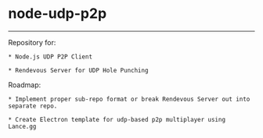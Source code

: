 # node-udp-p2p
____

Repository for:

    * Node.js UDP P2P Client

    * Rendevous Server for UDP Hole Punching

Roadmap:

    * Implement proper sub-repo format or break Rendevous Server out into separate repo.
    
    * Create Electron template for udp-based p2p multiplayer using Lance.gg